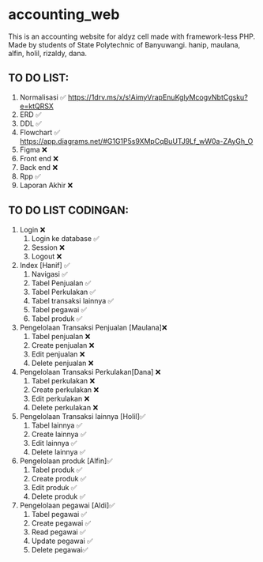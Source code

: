 # accounting_web
This is an accounting website for aldyz cell made with framework-less PHP. Made by students of State Polytechnic of Banyuwangi.
hanip, maulana, alfin, holil, rizaldy, dana.
## TO DO LIST:
1. Normalisasi ✅
https://1drv.ms/x/s!AimyVrapEnuKglyMcogvNbtCgsku?e=ktQRSX
3. ERD ✅
4. DDL ✅
5. Flowchart ✅
https://app.diagrams.net/#G1G1P5s9XMpCqBuUTJ9Lf_wW0a-ZAyGh_O
6. Figma ❌
7. Front end ❌
8. Back end ❌
9. Rpp ✅
10. Laporan Akhir ❌


## TO DO LIST CODINGAN:
1. Login ❌
   1. Login ke database ✅
   2. Session ❌
   3. Logout ❌
2. Index [Hanif] ✅
   1. Navigasi ✅
   2. Tabel Penjualan ✅
   3. Tabel Perkulakan ✅
   4. Tabel transaksi lainnya ✅
   5. Tabel pegawai ✅
   6. Tabel produk ✅
3. Pengelolaan Transaksi Penjualan [Maulana]❌
   1. Tabel penjualan ❌
   2. Create penjualan ❌
   3. Edit penjualan ❌
   4. Delete penjualan ❌
4. Pengelolaan Transaksi Perkulakan[Dana] ❌
   1. Tabel perkulakan ❌
   2. Create perkulakan ❌
   3. Edit perkulakan ❌
   4. Delete perkulakan ❌
5. Pengelolaan Transaksi lainnya [Holil]✅
   1. Tabel lainnya ✅
   2. Create lainnya ✅
   3. Edit lainnya ✅
   4. Delete lainnya ✅
6. Pengelolaan produk [Alfin]✅
   1. Tabel produk ✅
   2. Create produk ✅
   3. Edit produk ✅
   4. Delete produk ✅
7. Pengelolaan pegawai [Aldi]✅
   1. Tabel pegawai ✅
   2. Create pegawai ✅
   3. Read pegawai ✅
   4. Update pegawai ✅
   5. Delete pegawai✅
